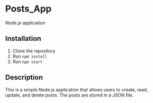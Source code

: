 # Posts_App
Node.js application

## Installation
1. Clone the repository
2. Run `npm install`
3. Run `npm start`

## Description
This is a simple Node.js application that allows users to create, read, update, and delete posts. The posts are stored in a JSON file.